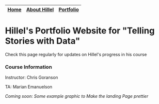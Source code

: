 [Home]() | [About Hillel](master/AboutHillel.md) | [Portfolio](master/Portfolio.md)
--|--|--
# Hillel's Portfolio Website for "Telling Stories with Data"
Check this page regularly for updates on Hillel's progress in his course
  
### Course Information
Instructor: Chris Goranson

TA: Marian Emanuelson


*Coming soon: Some example graphic to Make the landing Page prettier*
